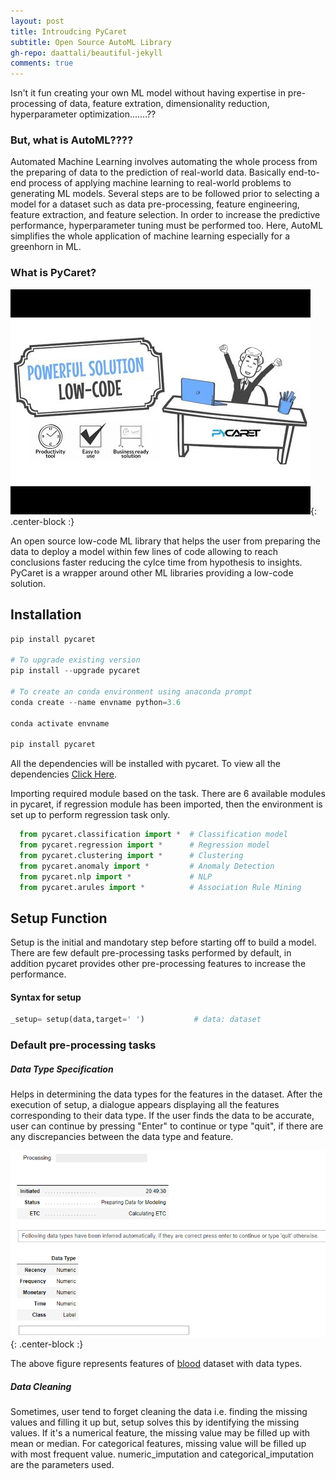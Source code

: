 ```yaml
---
layout: post
title: Introudcing PyCaret
subtitle: Open Source AutoML Library
gh-repo: daattali/beautiful-jekyll
comments: true
---
```


Isn't it fun creating your own ML model without having expertise in pre-processing of data, feature extration, dimensionality reduction, hyperparameter optimization.......??


### But, what is AutoML????
Automated Machine Learning involves automating the whole process from the preparing of data to the prediction of real-world data. Basically end-to-end process of applying machine learning to real-world problems to generating ML models. Several steps are to be followed prior to selecting a model for a dataset such as data pre-processing, feature engineering, feature extraction, and feature selection. In order to increase the predictive performance, hyperparameter tuning must be performed too. Here, AutoML simplifies the whole application of machine learning especially for a greenhorn in ML.


### What is PyCaret?

<img src="/img/pycaret/pycaret1.jpeg">{: .center-block :}

An open source low-code ML library that helps the user from preparing the data to deploy a model within few lines of code allowing to reach conclusions faster reducing the cylce time from hypothesis to insights. PyCaret is a wrapper around other ML libraries providing a low-code solution.

## Installation

```python
pip install pycaret

# To upgrade existing version
pip install --upgrade pycaret

# To create an conda environment using anaconda prompt
conda create --name envname python=3.6

conda activate envname

pip install pycaret
```

All the dependencies will be installed with pycaret. To view all the dependencies [Click Here](https://github.com/pycaret/pycaret/blob/master/requirements.txt).

Importing required module based on the task. There are 6 available modules in pycaret, if regression module has been imported, then the environment is set up to perform regression task only.

```python
  from pycaret.classification import *  # Classification model
  from pycaret.regression import *      # Regression model
  from pycaret.clustering import *      # Clustering
  from pycaret.anomaly import *         # Anomaly Detection
  from pycaret.nlp import *             # NLP
  from pycaret.arules import *          # Association Rule Mining
```

## Setup Function

Setup is the initial and mandotary step before starting off to build a model. There are few default pre-processing tasks performed by default, in addition pycaret provides other pre-processing features to increase the performance.

#### Syntax for setup

```python
_setup= setup(data,target=' ')           # data: dataset
```

### Default pre-processing tasks

##### Data Type Specification

Helps in determining the data types for the features in the dataset. After the execution of setup, a dialogue appears displaying all the features corresponding to their data type. If the user finds the data to be accurate, user can continue by pressing "Enter" to continue or type "quit", if there are any discrepancies between the data type and feature.

<img src="/img/pycaret/pycaret2.PNG">{: .center-block :}

The above figure represents features of [blood](https://github.com/pycaret/pycaret/blob/master/datasets/blood.csv) dataset with data types. 

##### Data Cleaning

Sometimes, user tend to forget cleaning the data i.e. finding the missing values and filling it up but, setup solves this by identifying the missing values. If it's a numerical feature, the missing value may be filled up with mean or median. For categorical features, missing value will be filled up with most frequent value. numeric_imputation and categorical_imputation are the parameters used. 



